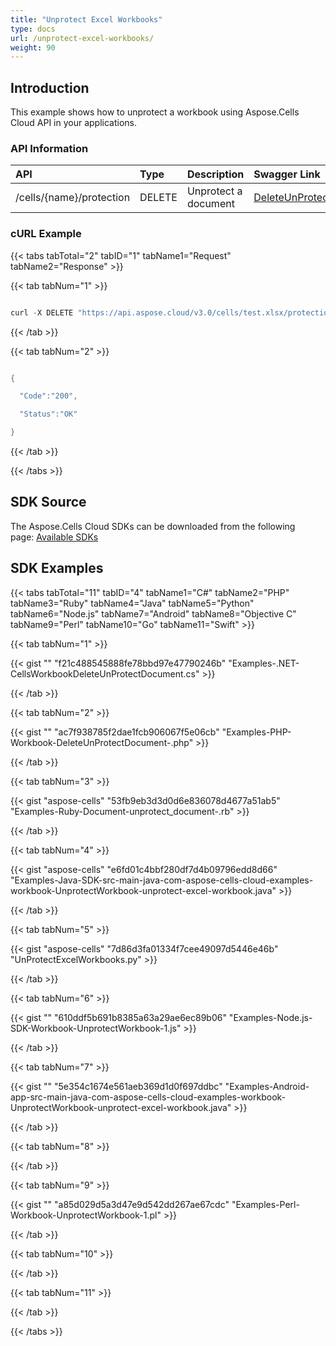 ```yaml
---
title: "Unprotect Excel Workbooks"
type: docs
url: /unprotect-excel-workbooks/
weight: 90
---
```


## **Introduction**
This example shows how to unprotect a workbook using Aspose.Cells Cloud API in your applications.
### **API Information**

|**API**|**Type**|**Description**|**Swagger Link**|
| :- | :- | :- | :- |
|/cells/{name}/protection|DELETE|Unprotect a document|[DeleteUnProtectDocument](https://apireference.aspose.cloud/cells/#/Workbook/DeleteUnProtectDocument)|
### **cURL Example**
{{< tabs tabTotal="2" tabID="1" tabName1="Request" tabName2="Response" >}}

{{< tab tabNum="1" >}}

```java

curl -X DELETE "https://api.aspose.cloud/v3.0/cells/test.xlsx/protection" -H "accept: application/json" -H "authorization: Bearer eyJhbGciOiJSUzI1NiIsInR5cCI6IkpXVCJ9.eyJuYmYiOjE1Njk2MTk0NDUsImV4cCI6MTU2OTcwNTg0NSwiaXNzIjoiaHR0cHM6Ly9hcGkuYXNwb3NlLmNsb3VkIiwiYXVkIjpbImh0dHBzOi8vYXBpLmFzcG9zZS5jbG91ZC9yZXNvdXJjZXMiLCJhcGkucGxhdGZvcm0iLCJhcGkucHJvZHVjdHMiXSwiY2xpZW50X2lkIjoiOWYwYjI2ZDEtMGYxZi00MDNiLTliYTQtMTMzMzk4MGFjNmRiIiwiY2xpZW50X2lkU3J2SWQiOiIiLCJzY29wZSI6WyJhcGkucGxhdGZvcm0iLCJhcGkucHJvZHVjdHMiXX0.at8j6tzptIioEjlSxLX63ouBnmECXvc0NagF9YUi9JU-npyc4dmui\_ZhCfQDyYexe8ryFrxF5g\_ZP7lhjirvM8p1BJfSR\_ferQkk1t-kCS-J4uvjsNzBW0kb9L4sm5u2DWka8-9vGt04psKRALHZRpC7PWBdNJZXYWHpecZXlgUz03PEq\_INKbl0fiDZohuKUTrUBa1xNZFdjz3iQoABRP7RmnNPdJrReAL6qZWriVNbPKBaVdMzNPfpRGT07sQa6S-pZvbq-5RiAkwBY9E6IBNwQdN3ykz2W7t8dyH7xFte6WiKERsnjIIhkdp0jjuhaT-F73F5Z1Au38yPZYcXzQ" -H "Content-Type: application/json" -d "{ \"ProtectionType\": \"all\", \"Password\": \"mateen\"}"

```

{{< /tab >}}

{{< tab tabNum="2" >}}

```java

{

  "Code":"200",

  "Status":"OK"

}

```

{{< /tab >}}

{{< /tabs >}}
## **SDK Source**
The Aspose.Cells Cloud SDKs can be downloaded from the following page: [Available SDKs](/available-sdks/)
## **SDK Examples**
{{< tabs tabTotal="11" tabID="4" tabName1="C#" tabName2="PHP" tabName3="Ruby" tabName4="Java" tabName5="Python" tabName6="Node.js" tabName7="Android" tabName8="Objective C" tabName9="Perl" tabName10="Go" tabName11="Swift" >}}

{{< tab tabNum="1" >}}

{{< gist "" "f21c488545888fe78bbd97e47790246b" "Examples-.NET-CellsWorkbookDeleteUnProtectDocument.cs" >}}

{{< /tab >}}

{{< tab tabNum="2" >}}

{{< gist "" "ac7f938785f2dae1fcb906067f5e06cb" "Examples-PHP-Workbook-DeleteUnProtectDocument-.php" >}}

{{< /tab >}}

{{< tab tabNum="3" >}}

{{< gist "aspose-cells" "53fb9eb3d3d0d6e836078d4677a51ab5" "Examples-Ruby-Document-unprotect\_document-.rb" >}}

{{< /tab >}}

{{< tab tabNum="4" >}}

{{< gist "aspose-cells" "e6fd01c4bbf280df7d4b09796edd8d66" "Examples-Java-SDK-src-main-java-com-aspose-cells-cloud-examples-workbook-UnprotectWorkbook-unprotect-excel-workbook.java" >}}

{{< /tab >}}

{{< tab tabNum="5" >}}

{{< gist "aspose-cells" "7d86d3fa01334f7cee49097d5446e46b" "UnProtectExcelWorkbooks.py" >}}

{{< /tab >}}

{{< tab tabNum="6" >}}

{{< gist "" "610ddf5b691b8385a63a29ae6ec89b06" "Examples-Node.js-SDK-Workbook-UnprotectWorkbook-1.js" >}}

{{< /tab >}}

{{< tab tabNum="7" >}}

{{< gist "" "5e354c1674e561aeb369d1d0f697ddbc" "Examples-Android-app-src-main-java-com-aspose-cells-cloud-examples-workbook-UnprotectWorkbook-unprotect-excel-workbook.java" >}}

{{< /tab >}}

{{< tab tabNum="8" >}}

{{< /tab >}}

{{< tab tabNum="9" >}}

{{< gist "" "a85d029d5a3d47e9d542dd267ae67cdc" "Examples-Perl-Workbook-UnprotectWorkbook-1.pl" >}}

{{< /tab >}}

{{< tab tabNum="10" >}}

{{< /tab >}}

{{< tab tabNum="11" >}}

{{< /tab >}}

{{< /tabs >}}
